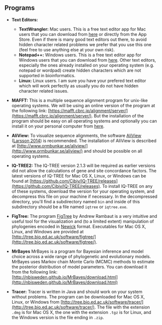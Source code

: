 
## Programs

* **Text Editors:**
  - **TextWrangler:** Mac users.
  This is a free text editor app for Mac users that you can download from [here](https://apps.apple.com/es/app/textwrangler/id404010395?mt=12) or directly from the App Store. Even if there is many good text editors out there, to avoid hidden character related problems we prefer that you use this one (feel free to use anything else at your own risk).
  - **Notepad++:** Windows users.
  This is a free text editor app for Windows users that you can download from [here](https://notepad-plus-plus.org/downloads/). Other text editors, especially the ones already installed on your operating system (e.g. notepad or wordpad) create hidden characters which are not supported in bioinformatics.
  - **Linux:** Linux users.
  I am sure you have your prefered text editor which will work perfectly as usually you do not have hidden character related issues.

* **MAFFT:** This is a multiple sequence alignment program for unix-like operating systems. We will be using an online version of the program at the following link: [https://mafft.cbrc.jp/alignment/server/](https://mafft.cbrc.jp/alignment/server/). But the installation of the program should be easy on all operating systems and optionally you can install it on your personal computer from [here](https://mafft.cbrc.jp/alignment/software/).

* **AliView:** To visualize sequence alignments, the software [AliView](http://www.ormbunkar.se/aliview/) ([Larsson 2014](https://academic.oup.com/bioinformatics/article/30/22/3276/2391211)) is recommended. The installation of AliView is described at [http://www.ormbunkar.se/aliview/](http://www.ormbunkar.se/aliview/) and should be possible on all operating systems.

* **IQ-TREE2:** The IQ-TREE version 2.1.3 will be required as earlier versions did not allow the calculations of gene and site concordance factors. The latest versions of IQ-TREE for Mac OS X, Linux, or Windows can be found at [https://github.com/Cibiv/IQ-TREE/releases](https://github.com/Cibiv/IQ-TREE/releases). To install IQ-TREE on any of these systems, download the version for your operating system, and decompress this file on your machine if necessary. In the decompressed directory, you'll find a subdirectory named `bin` and inside of this subdirectory should be a file named `iqtree` or `iqtree.exe`.
	
* **FigTree:** The program [FigTree](http://tree.bio.ed.ac.uk/software/figtree/) by Andrew Rambaut is a very intuitive and useful tool for the visualization and (to a limited extent) manipulation of phylogenies encoded in [Newick](http://evolution.genetics.washington.edu/phylip/newicktree.html) format. Executables for Mac OS X, Linux, and Windows are provided at [http://tree.bio.ed.ac.uk/software/figtree/](http://tree.bio.ed.ac.uk/software/figtree/).

* **MrBayes** MrBayes is a program for Bayesian inference and model choice across a wide range of phylogenetic and evolutionary models. MrBayes uses Markov chain Monte Carlo (MCMC) methods to estimate the posterior distribution of model parameters. You can download it from the following link: [http://nbisweden.github.io/MrBayes/download.html](http://nbisweden.github.io/MrBayes/download.html)

* **Tracer:** Tracer is written in Java and should work on your system without problems. The program can be downloaded for Mac OS X, Linux, or Windows from [http://tree.bio.ed.ac.uk/software/tracer/](http://tree.bio.ed.ac.uk/software/tracer/). The file with the extension `.dmg` is for Mac OS X, the one with the extension `.tgz` is for Linux, and the Windows version is the file ending in `.zip`.
